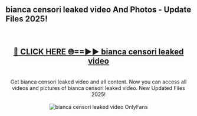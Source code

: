 <h2>bianca censori leaked video And Photos - Update Files 2025!</h2>
<br>
<div align="center">
<h2><a href="https://betterlinks.top/A2PfLJ" rel="nofollow">🔴 CLICK HERE 🌐==►► bianca censori leaked video</a></h2>
<br>
Get bianca censori leaked video and all content. Now you can access all videos and pictures of bianca censori leaked video. New Updated Files 2025!
<br>
<br>
<a href="https://betterlinks.top/A2PfLJ" rel="nofollow" data-target="animated-image.originalLink"><img src="https://i.imgur.com/dJHk4Zq.gif" alt="bianca censori leaked video OnlyFans" style="max-width: 100%; display: inline-block;" data-target="animated-image.originalImage"></a>
</div>
<br>